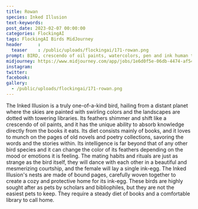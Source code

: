 ```yaml
---
title: Rowan
species: Inked Illusion
text-keywords: 
post_date: 2023-02-07 00:00:00
categories: FlockingAI
tags: FlockingAI Birds MidJourney 
header      :
  teaser    : /public/uploads/flockingai/171-rowan.png
prompt: BIRD, crescendo of oil paints, watercolors, pen and ink human triumph of science and art over ignorance and greed
midjourney: https://www.midjourney.com/app/jobs/1e6d0f5e-06db-4474-af54-bb49a24e2546
instagram: 
twitter: 
facebook: 
gallery: 
  - /public/uploads/flockingai/171-rowan.png
---
```


The Inked Illusion is a truly one-of-a-kind bird, hailing from a distant planet where the skies are painted with swirling colors and the landscapes are dotted with towering libraries. Its feathers shimmer and shift like a crescendo of oil paints, and it has the unique ability to absorb knowledge directly from the books it eats. Its diet consists mainly of books, and it loves to munch on the pages of old novels and poetry collections, savoring the words and the stories within. Its intelligence is far beyond that of any other bird species and it can change the color of its feathers depending on the mood or emotions it is feeling. The mating habits and rituals are just as strange as the bird itself, they will dance with each other in a beautiful and mesmerizing courtship, and the female will lay a single ink-egg. The Inked Illusion's nests are made of bound pages, carefully woven together to create a cozy and protective home for its ink-egg. These birds are highly sought after as pets by scholars and bibliophiles, but they are not the easiest pets to keep. They require a steady diet of books and a comfortable library to call home.

